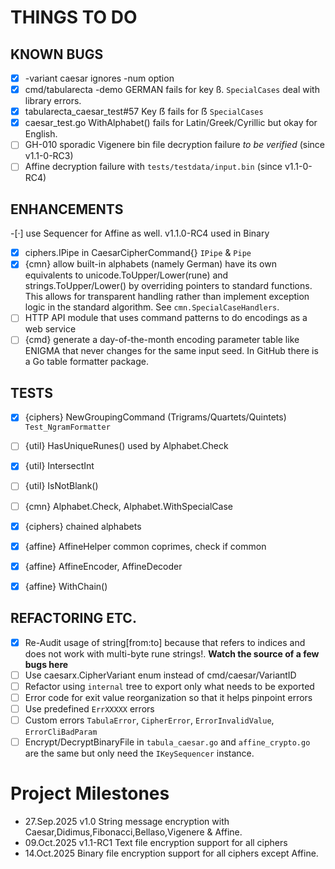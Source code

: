 # THINGS TO DO


## KNOWN BUGS

-[X] -variant caesar ignores -num option
-[X] cmd/tabularecta -demo GERMAN fails for key ß. `SpecialCases` deal with library errors.
-[X] tabularecta_caesar_test#57 Key ẞ fails for ẞ `SpecialCases`
-[X] caesar_test.go WithAlphabet() fails for Latin/Greek/Cyrillic but okay for English.
-[ ] GH-010 sporadic Vigenere bin file decryption failure *to be verified* (since v1.1-0-RC3)
-[ ] Affine decryption failure with `tests/testdata/input.bin` (since v1.1-0-RC4)

## ENHANCEMENTS

-[·] use Sequencer for Affine as well. v1.1.0-RC4 used in Binary
-[X] ciphers.IPipe in CaesarCipherCommand{} `IPipe` & `Pipe`
-[X] {cmn} allow built-in alphabets (namely German) have its  own equivalents to unicode.ToUpper/Lower(rune)
     and strings.ToUpper/Lower() by overriding pointers to standard functions. This allows
     for transparent handling rather than implement exception logic in the standard algorithm.
     See `cmn.SpecialCaseHandlers`.
-[ ] HTTP API module that uses command patterns to do encodings as a web service
-[ ] {cmd} generate a day-of-the-month encoding parameter table like ENIGMA that never changes for
     the same input seed. In GitHub there is a Go table formatter package.

## TESTS

-[X] {ciphers} NewGroupingCommand (Trigrams/Quartets/Quintets) `Test_NgramFormatter`
-[ ] {util} HasUniqueRunes() used by Alphabet.Check
-[X] {util} IntersectInt
-[ ] {util} IsNotBlank()
-[ ] {cmn} Alphabet.Check, Alphabet.WithSpecialCase
-[X] {ciphers} chained alphabets

-[X] {affine} AffineHelper common coprimes, check if common
-[X] {affine} AffineEncoder, AffineDecoder
-[X] {affine} WithChain()

## REFACTORING ETC.

-[X] Re-Audit usage of string[from:to] because that refers to indices and does not
     work with multi-byte rune strings!. **Watch the source of a few bugs here**
-[ ] Use caesarx.CipherVariant enum instead of cmd/caesar/VariantID
-[ ] Refactor using `internal` tree to export only what needs to be exported
-[ ] Error code for exit value reorganization so that it helps pinpoint errors
-[ ] Use predefined `ErrXXXXX` errors
-[ ] Custom errors `TabulaError`, `CipherError`, `ErrorInvalidValue`, `ErrorCliBadParam`
-[ ] Encrypt/DecryptBinaryFile in `tabula_caesar.go` and `affine_crypto.go` are the same
     but only need the `IKeySequencer` instance.

# Project Milestones

- 27.Sep.2025 v1.0 String message encryption with Caesar,Didimus,Fibonacci,Bellaso,Vigenere & Affine.
- 09.Oct.2025 v1.1-RC1 Text file encryption support for all ciphers
- 14.Oct.2025 Binary file encryption support for all ciphers except Affine.


